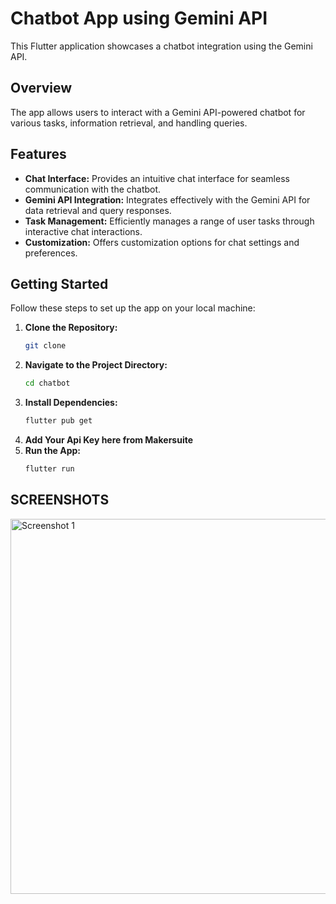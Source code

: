 # Chatbot App using Gemini API

This Flutter application showcases a chatbot integration using the Gemini API.

## Overview

The app allows users to interact with a Gemini API-powered chatbot for various tasks, information retrieval, and handling queries.

## Features

- **Chat Interface:** Provides an intuitive chat interface for seamless communication with the chatbot.
- **Gemini API Integration:** Integrates effectively with the Gemini API for data retrieval and query responses.
- **Task Management:** Efficiently manages a range of user tasks through interactive chat interactions.
- **Customization:** Offers customization options for chat settings and preferences.

## Getting Started

Follow these steps to set up the app on your local machine:

1. **Clone the Repository:**
   ```bash
   git clone
   ```
2. **Navigate to the Project Directory:**
   ```bash
   cd chatbot
   ```
3. **Install Dependencies:**
   ```bash
   flutter pub get
   ```
4. **Add Your Api Key here from Makersuite**
5. **Run the App:**
   ```bash
   flutter run
   ```

## SCREENSHOTS

<img src="interface.png" alt="Screenshot 1" width="600"/>
